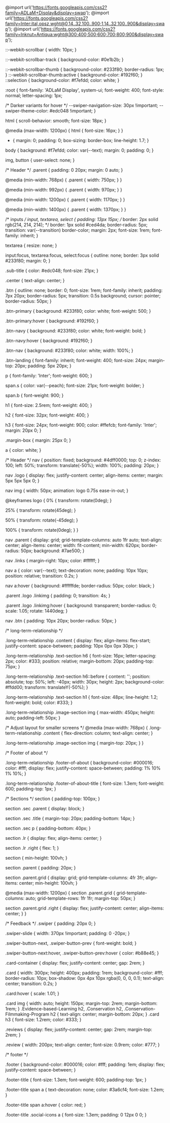 @import url('https://fonts.googleapis.com/css2?family=ADLaM+Display&display=swap');
@import url('https://fonts.googleapis.com/css2?family=Inter:ital,opsz,wght@0,14..32,100..900;1,14..32,100..900&display=swap');
@import url('https://fonts.googleapis.com/css2?family=Inknut+Antiqua:wght@300;400;500;600;700;800;900&display=swap');

::-webkit-scrollbar {
  width: 10px;
}

::-webkit-scrollbar-track {
  background-color: #0e1b2b;
}

::-webkit-scrollbar-thumb {
  background-color: #233f80;
  border-radius: 1px;
}
::-webkit-scrollbar-thumb:active {
  background-color: #192f60;
}
::selection {
  background-color: #f7efdd;
  color: white;
}

:root {
  font-family: 'ADLaM Display', system-ui;
  font-weight: 400;
  font-style: normal;
  letter-spacing: 1px;

  /* Darker variants for hover */
  --swiper-navigation-size: 30px !important;
  --swiper-theme-color: #edc048 !important;
}

html {
  scroll-behavior: smooth;
  font-size: 18px;
}

@media (max-width: 1200px) {
  html {
    font-size: 16px;
  }
}

* {
  margin: 0;
  padding: 0;
  box-sizing: border-box;
  line-height: 1.7;
}

body {
  background: #f7efdd;
  color: var(--text);
  margin: 0;
  padding: 0;
}

img,
button {
  user-select: none;
}

/* Header */
.parent {
  padding: 0 20px;
  margin: 0 auto;
}

@media (min-width: 768px) {
  .parent {
    width: 750px;
  }
}

@media (min-width: 992px) {
  .parent {
    width: 970px;
  }
}

@media (min-width: 1200px) {
  .parent {
    width: 1170px;
  }
}

@media (min-width: 1400px) {
  .parent {
    width: 1370px;
  }
}

/* inputs */
input,
textarea,
select {
  padding: 13px 15px;
  /* border: 2px solid rgb(214, 214, 214); */
  border: 1px solid #ced4da;
  border-radius: 5px;
  transition: var(--transition) border-color;
  margin: 2px;
  font-size: 1rem;
  font-family: inherit;
}

textarea {
  resize: none;
}

input:focus,
textarea:focus,
select:focus {
  outline: none;
  border: 3px solid #233f80;
  margin: 0;
}

.sub-title {
  color: #edc048;
  font-size: 21px;
}

.center {
  text-align: center;
}

.btn {
  outline: none;
  border: 0;
  font-size: 1rem;
  font-family: inherit;
  padding: 7px 20px;
  border-radius: 5px;
  transition: 0.5s background;
  cursor: pointer;
  border-radius: 50px;
}

.btn-primary {
  background: #233f80;
  color: white;
  font-weight: 500;
}

.btn-primary:hover {
  background: #192f60;
}

.btn-navy {
  background: #233f80;
  color: white;
  font-weight: bold;
}

.btn-navy:hover {
  background: #192f60;
}

.btn-nav {
  background: #233f80;
  color: white;
  width: 100%;
}

.btn-landing {
  font-family: inherit;
  font-weight: 400;
  font-size: 24px;
  margin-top: 20px;
  padding: 5px 20px;
}

p {
  font-family: 'Inter';
  font-weight: 600;
}

span.s {
  color: var(--peach);
  font-size: 21px;
  font-weight: bolder;
}

span.b {
  font-weight: 900;
}

h1 {
  font-size: 2.5rem;
  font-weight: 400;
}

h2 {
  font-size: 32px;
  font-weight: 400;
}

h3 {
  font-size: 24px;
  font-weight: 900;
  color: #ffefcb;
  font-family: 'Inter';
  margin: 20px 0;
}

.margin-box {
  margin: 25px 0;
}

a {
  color: white;
}

/* Header */
nav {
  position: fixed;
  background: #4dff0000;
  top: 0;
  z-index: 100;
  left: 50%;
  transform: translate(-50%);
  width: 100%;
  padding: 20px;
}

nav .logo {
  display: flex;
  justify-content: center;
  align-items: center;
  margin: 5px 5px 5px 0;
}

nav img {
  width: 50px;
  animation: logo 0.75s ease-in-out;
}

@keyframes logo {
  0% {
    transform: rotate(0deg);
  }

  25% {
    transform: rotate(45deg);
  }

  50% {
    transform: rotate(-45deg);
  }

  100% {
    transform: rotate(0deg);
  }
}

nav .parent {
  display: grid;
  grid-template-columns: auto 1fr auto;
  text-align: center;
  align-items: center;
  width: fit-content;
  min-width: 620px;
  border-radius: 50px;
  background: #7ae500;
}

nav .links {
  margin-right: 10px;
  color: #ffffff;
}

nav a {
  color: var(--text);
  text-decoration: none;
  padding: 10px 10px;
  position: relative;
  transition: 0.2s;
}

nav a:hover {
  background: #ffffffde;
  border-radius: 50px;
  color: black;
}

.parent .logo .linkimg {
  padding: 0;
  transition: 4s;
}

.parent .logo .linkimg:hover {
  background: transparent;
  border-radius: 0;
  scale: 1.05;
  rotate: 1440deg;
}

nav .btn {
  padding: 10px 20px;
  border-radius: 50px;
}

/* long-term-relationship */

.long-term-relationship .content {
  display: flex;
  align-items: flex-start;
  justify-content: space-between;
  padding: 10px 0px 0px 30px;
}

.long-term-relationship .text-section h6 {
  font-size: 16px;
  letter-spacing: 2px;
  color: #333;
  position: relative;
  margin-bottom: 20px;
  padding-top: 75px;
}

.long-term-relationship .text-section h6::before {
  content: '';
  position: absolute;
  top: 50%;
  left: -40px;
  width: 30px;
  height: 2px;
  background-color: #ffdd00;
  transform: translateY(-50%);
}

.long-term-relationship .text-section h1 {
  font-size: 48px;
  line-height: 1.2;
  font-weight: bold;
  color: #333;
}

.long-term-relationship .image-section img {
  max-width: 450px;
  height: auto;
  padding-left: 50px;
}

/* Adjust layout for smaller screens */
@media (max-width: 768px) {
  .long-term-relationship .content {
    flex-direction: column;
    text-align: center;
  }

  .long-term-relationship .image-section img {
    margin-top: 20px;
  }
}

/* Footer of about */

.long-term-relationship .footer-of-about {
  background-color: #000016;
  color: #fff;
  display: flex;
  justify-content: space-between;
  padding: 1% 10% 1% 10%;
}

.long-term-relationship .footer-of-about-title {
  font-size: 1.3em;
  font-weight: 600;
  padding-top: 1px;
}

/* Sections */
section {
  padding-top: 100px;
}

section .sec .parent {
  display: block;
}

section .sec .title {
  margin-top: 20px;
  padding-bottom: 14px;
}

section .sec p {
  padding-bottom: 40px;
}

section .lr {
  display: flex;
  align-items: center;
}

section .lr .right {
  flex: 1;
}

section {
  min-height: 100vh;
}

section .parent {
  padding: 20px;
}

section .parent.grid {
  display: grid;
  grid-template-columns: 4fr 3fr;
  align-items: center;
  min-height: 100vh;
}

@media (max-width: 1200px) {
  section .parent.grid {
    grid-template-columns: auto;
    grid-template-rows: 1fr 1fr;
    margin-top: 50px;
  }

  section .parent.grid .right {
    display: flex;
    justify-content: center;
    align-items: center;
  }
}

/* Feedback */
.swiper {
  padding: 20px 0;
}

.swiper-slide {
  width: 370px !important;
  padding: 0 -20px;
}

.swiper-button-next,
.swiper-button-prev {
  font-weight: bold;
}

.swiper-button-next:hover,
.swiper-button-prev:hover {
  color: #b88e45;
}

.card-container {
  display: flex;
  justify-content: center;
  gap: 2rem;
}

.card {
  width: 300px;
  height: 400px;
  padding: 1rem;
  background-color: #fff;
  border-radius: 10px;
  box-shadow: 0px 4px 10px rgba(0, 0, 0, 0.1);
  text-align: center;
  transition: 0.2s;
}

.card:hover {
  scale: 1.01;
}

.card img {
  width: auto;
  height: 150px;
  margin-top: 2rem;
  margin-bottom: 1rem;
}
.Evidence-based-Learning h2,
.Conservation h2,
.Conservation-Filmmaking-Program h2 {
  text-align: center;
  margin-bottom: 20px;
}
.card h3 {
  font-size: 1.2rem;
  color: #333;
}

.reviews {
  display: flex;
  justify-content: center;
  gap: 2rem;
  margin-top: 2rem;
}

.review {
  width: 200px;
  text-align: center;
  font-size: 0.9rem;
  color: #777;
}

/* footer */

.footer {
  background-color: #000016;
  color: #fff;
  padding: 1em;
  display: flex;
  justify-content: space-between;
}

.footer-title {
  font-size: 1.3em;
  font-weight: 600;
  padding-top: 1px;
}

.footer-title span a {
  text-decoration: none;
  color: #3a6cf4;
  font-size: 1.2em;
}

.footer-title span a:hover {
  color: red;
}

.footer-title .social-icons a {
  font-size: 1.3em;
  padding: 0 12px 0 0;
}
